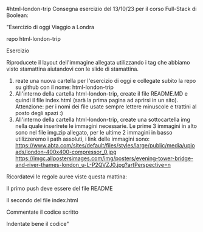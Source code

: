 #html-london-trip
Consegna esercizio del 13/10/23 per il corso Full-Stack di Boolean: 

"Esercizio di oggi Viaggio a Londra

repo html-london-trip

Esercizio

Riproducete il layout dell'immagine allegata utilizzando i tag che abbiamo visto stamattina aiutandovi con le slide di stamattina.
1. reate una nuova cartella per l'esercizio di oggi e collegate subito la repo su github con il nome: html-london-trip
2. All'interno della cartella html-london-trip, create il file README.MD e quindi il file index.html (sarà la prima pagina ad aprirsi in un sito). Attenzione: per i nomi dei file usate sempre lettere minuscole e trattini al posto degli spazi :)
3. All'interno della cartella html-london-trip, create una sottocartella img nella quale inserirete le immagini necessarie. Le prime 3 immagini in alto sono nel file img.zip allegato, per le ultime 2 immagini in basso utilizzeremo i path assoluti, i link delle immagini sono: https://www.abta.com/sites/default/files/styles/large/public/media/uploads/london-400x400-compressor_0.jpg https://imgc.allpostersimages.com/img/posters/evening-tower-bridge-and-river-thames-london_u-L-P2QVZJ0.jpg?artPerspective=n

Ricordatevi le regole auree viste questa mattina:

Il primo push deve essere del file README

Il secondo del file index.html

Commentate il codice scritto

Indentate bene il codice"